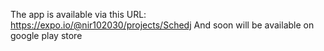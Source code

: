 The app is available via this URL:
https://expo.io/@nir102030/projects/Schedj
And soon will be available on google play store

